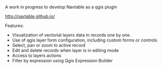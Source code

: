 A work in progress to develop Navtable as a qgis plugin

http://navtable.github.io/

Features:

* Visualization of vectorial layers data in records one by one.
* Use of qgis layer form configuration, including custom forms or controls
* Select, pan or zoom to active record
* Edit and delete records when layer is in editing mode
* Access to layers actions
* Filter by expression using Qgis Expression Builder
